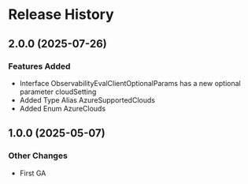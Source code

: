 # Release History

## 2.0.0 (2025-07-26)

### Features Added
  - Interface ObservabilityEvalClientOptionalParams has a new optional parameter cloudSetting
  - Added Type Alias AzureSupportedClouds
  - Added Enum AzureClouds

## 1.0.0 (2025-05-07)

### Other Changes

  - First GA
